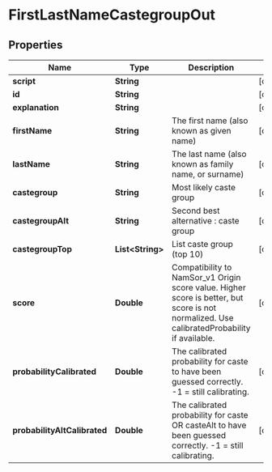 
# FirstLastNameCastegroupOut

## Properties
Name | Type | Description | Notes
------------ | ------------- | ------------- | -------------
**script** | **String** |  |  [optional]
**id** | **String** |  |  [optional]
**explanation** | **String** |  |  [optional]
**firstName** | **String** | The first name (also known as given name) |  [optional]
**lastName** | **String** | The last name (also known as family name, or surname) |  [optional]
**castegroup** | **String** | Most likely caste group |  [optional]
**castegroupAlt** | **String** | Second best alternative : caste group  |  [optional]
**castegroupTop** | **List&lt;String&gt;** | List caste group (top 10) |  [optional]
**score** | **Double** | Compatibility to NamSor_v1 Origin score value. Higher score is better, but score is not normalized. Use calibratedProbability if available.  |  [optional]
**probabilityCalibrated** | **Double** | The calibrated probability for caste to have been guessed correctly. -1 &#x3D; still calibrating.  |  [optional]
**probabilityAltCalibrated** | **Double** | The calibrated probability for caste OR casteAlt to have been guessed correctly. -1 &#x3D; still calibrating.  |  [optional]



